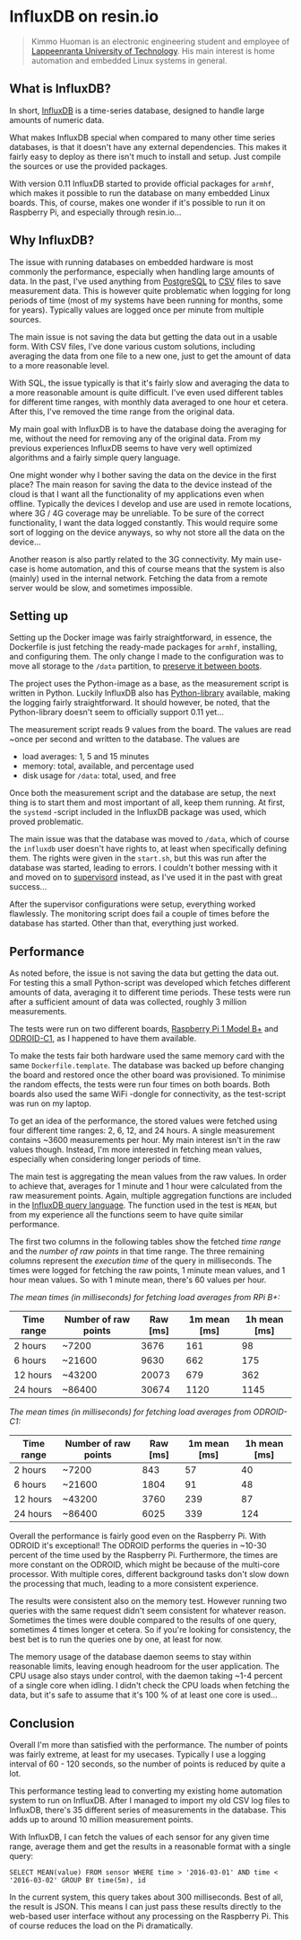 # InfluxDB on resin.io #

> Kimmo Huoman is an electronic engineering student and employee of
> [Lappeenranta University of Technology](http://www.lut.fi/web/en/).
> His main interest is home automation and embedded Linux systems in general.



## What is InfluxDB? ##

In short, [InfluxDB](https://influxdata.com/time-series-platform/influxdb/) is
a time-series database, designed to handle large amounts of numeric data.

What makes InfluxDB special when compared to many other time series databases,
is that it doesn't have any external dependencies. This makes it fairly easy
to deploy as there isn't much to install and setup. Just compile the sources or
use the provided packages.

With version 0.11 InfluxDB started to provide official packages for `armhf`,
which makes it possible to run the database on many embedded Linux boards.
This, of course, makes one wonder if it's possible to run it on Raspberry Pi, and
especially through resin.io...



## Why InfluxDB? ##

The issue with running databases on embedded hardware is most commonly the
performance, especially when handling large amounts of data. In the past, I've
used anything from [PostgreSQL](http://www.postgresql.org) to
[CSV](https://en.wikipedia.org/wiki/Comma-separated_values) files to save measurement data.
This is however quite problematic when logging for long periods of time
(most of my systems have been running for months, some for years).
Typically values are logged once per minute from multiple sources.

The main issue is not saving the data but getting the data out in a usable form.
With CSV files, I've done various custom solutions, including averaging the data
from one file to a new one, just to get the amount of data to a more reasonable level.

With SQL, the issue typically is that it's fairly slow and averaging the data
to a more reasonable amount is quite difficult. I've even used different tables
for different time ranges, with monthly data averaged to one hour et cetera. After
this, I've removed the time range from the original data.

My main goal with InfluxDB is to have the database doing the averaging for me,
without the need for removing any of the original data. From my previous experiences
InfluxDB seems to have very well optimized algorithms and a fairly simple query language.

One might wonder why I bother saving the data on the device in the first place?
The main reason for saving the data to the device instead of the cloud is that
I want all the functionality of my applications even when offline. Typically the
devices I develop and use are used in remote locations, where 3G / 4G coverage
may be unreliable. To be sure of the correct functionality, I want the data
logged constantly. This would require some sort of logging on the device anyways,
so why not store all the data on the device...

Another reason is also partly related to the 3G connectivity. My main use-case
is home automation, and this of course means that the system is also (mainly)
used in the internal network. Fetching the data from a remote server would be
slow, and sometimes impossible.



## Setting up ##

Setting up the Docker image was fairly straightforward, in essence, the
Dockerfile is just fetching the ready-made packages for `armhf`, installing, and
configuring them. The only change I made to the configuration was to move all
storage to the `/data` partition, to [preserve it between boots](http://docs.resin.io/#/pages/runtime/runtime.md#persistent-storage).

The project uses the Python-image as a base, as the measurement script is
written in Python. Luckily InfluxDB also has [Python-library](https://github.com/influxdata/influxdb-python)
available, making the logging fairly straightforward. It should however, be
noted, that the Python-library doesn't seem to officially support 0.11 yet...

The measurement script reads 9 values from the board. The values are read ~once
per second and written to the database. The values are
  - load averages: 1, 5 and 15 minutes
  - memory: total, available, and percentage used
  - disk usage for `/data`: total, used, and free

Once both the measurement script and the database are setup, the next thing is
to start them and most important of all, keep them running. At first, the
`systemd` -script included in the InfluxDB package was used, which proved problematic.

The main issue was that the database was moved to `/data`, which of course the
`influxdb` user doesn't have rights to, at least when specifically defining them.
The rights were given in the `start.sh`, but this was run after the database was
started, leading to errors. I couldn't bother messing with it and moved on to
[supervisord](http://supervisord.org) instead, as I've used it in the past with
great success...

After the supervisor configurations were setup, everything worked flawlessly.
The monitoring script does fail a couple of times before the database has started.
Other than that, everything just worked.



## Performance ##

As noted before, the issue is not saving the data but getting the data out. For
testing this a small Python-script was developed which fetches different amounts
of data, averaging it to different time periods. These tests were run after a
sufficient amount of data was collected, roughly 3 million measurements.

The tests were run on two different boards, [Raspberry Pi 1 Model B+](https://www.raspberrypi.org/products/model-b-plus/)
and [ODROID-C1](http://www.hardkernel.com/main/products/prdt_info.php?g_code=G141578608433),
as I happened to have them available.

To make the tests fair both hardware used the same memory card with the same
`Dockerfile.template`. The database was backed up before changing the board
and restored once the other board was provisioned. To minimise the random
effects, the tests were run four times on both boards. Both boards also used
the same WiFi -dongle for connectivity, as the test-script was run on my laptop.

To get an idea of the performance, the stored values were fetched using four
different time ranges: 2, 6, 12, and 24 hours. A single measurement contains
~3600 measurements per hour. My main interest isn't in the raw values though.
Instead, I'm more interested in fetching mean values, especially when
considering longer periods of time.

The main test is aggregating the mean values from the raw values. In order
to achieve that, averages for 1 minute and 1 hour were calculated from the raw
measurement points. Again, multiple aggregation functions are included in the
[InfluxDB query language](https://docs.influxdata.com/influxdb/v0.11/query_language/functions/).
The function used in the test is `MEAN`, but from my experience all the
functions seem to have quite similar performance.

The first two columns in the following tables show the fetched *time range* and
the *number of raw points* in that time range. The three remaining columns
represent the *execution time* of the query in milliseconds. The times were
logged for fetching the raw points, 1 minute mean values, and 1 hour
mean values. So with 1 minute mean, there's 60 values per hour.


*The mean times (in milliseconds) for fetching load averages from RPi B+:*

| Time range   | Number of raw points | Raw [ms]    | 1m mean [ms]    | 1h mean [ms]    |
|--------------|----------------------|-------------|-----------------|-----------------|
| 2 hours      | ~7200                | 3676        | 161             | 98              |
| 6 hours      | ~21600               | 9630        | 662             | 175             |
| 12 hours     | ~43200               | 20073       | 679             | 362             |
| 24 hours     | ~86400               | 30674       | 1120            | 1145            |



*The mean times (in milliseconds) for fetching load averages from ODROID-C1:*

| Time range   | Number of raw points | Raw [ms]    | 1m mean [ms]    | 1h mean [ms]    |
|--------------|----------------------|-------------|-----------------|-----------------|
| 2 hours      | ~7200                | 843         | 57              | 40              |
| 6 hours      | ~21600               | 1804        | 91              | 48              |
| 12 hours     | ~43200               | 3760        | 239             | 87              |
| 24 hours     | ~86400               | 6025        | 339             | 124             |


Overall the performance is fairly good even on the Raspberry Pi. With ODROID it's
exceptional! The ODROID performs the queries in ~10-30 percent of the time used
by the Raspberry Pi. Furthermore, the times are more constant on the ODROID,
which might be because of the multi-core processor. With multiple cores,
different background tasks don't slow down the processing that much, leading
to a more consistent experience.

The results were consistent also on the memory test. However running two
queries with the same request didn't seem consistent for whatever reason.
Sometimes the times were double compared to the results of one query, sometimes
4 times longer et cetera. So if you're looking for consistency, the best bet is
to run the queries one by one, at least for now.

The memory usage of the database daemon seems to stay within reasonable limits,
leaving enough headroom for the user application. The CPU usage also stays under
control, with the daemon taking ~1-4 percent of a single core when idling.
I didn't check the CPU loads when fetching the data, but it's safe to assume that
it's 100 % of at least one core is used...



## Conclusion ##

Overall I'm more than satisfied with the performance. The number of points was
fairly extreme, at least for my usecases. Typically I use a logging interval of
60 - 120 seconds, so the number of points is reduced by quite a lot.

This performance testing lead to converting my existing home automation system
to run on InfluxDB. After I managed to import my old CSV log files to InfluxDB,
there's 35 different series of measurements in the database. This adds up to
around 10 million measurement points.

With InfluxDB, I can fetch the values of each sensor for any given time range,
average them and get the results in a reasonable format with a single query:

`SELECT MEAN(value) FROM sensor WHERE time > '2016-03-01' AND time < '2016-03-02' GROUP BY time(5m), id`

In the current system, this query takes about 300 milliseconds. Best of all,
the result is JSON. This means I can just pass these results directly to the
web-based user interface without any processing on the Raspberry Pi.
This of course reduces the load on the Pi dramatically.
